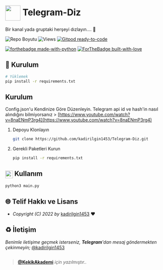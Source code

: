 
# <img src="https://www.akashtrehan.com/assets/images/emoji/terminal.png" height="48" align="center"> Telegram-Diz

Bir kanal yada gruptaki herşeyi dızlayın.... 🐍

![Repo Boyutu](https://img.shields.io/github/repo-size/kadirilgin1453/Telegram-Diz) ![Views](https://hits.seeyoufarm.com/api/count/incr/badge.svg?url=https://github.com/kadirilgin1453/Telegram-Diz&title=Profile%20Views) [![Gitpod ready-to-code](https://img.shields.io/badge/Gitpod-ready--to--code-blue?logo=gitpod)](https://gitpod.io/#https://github.com/kadirilgin1453/Telegram-Diz)

[![forthebadge made-with-python](http://ForTheBadge.com/images/badges/made-with-python.svg)](https://www.python.org/)
[![ForTheBadge built-with-love](http://ForTheBadge.com/images/badges/built-with-love.svg)](https://GitHub.com/keyiflerolsun/)

## 🚀 Kurulum

```bash
# Yüklemek
pip install -r requirements.txt

```

## Kurulum

Config.json'u Kendinize Göre Düzenleyin.
Telegram api id ve hash'in nasıl alındığını bilmiyorsanız > [https://www.youtube.com/watch?v=8naENmP3rg4](https://www.youtube.com/watch?v=8naENmP3rg4)

1. Depoyu Klonlayın
   ```sh
   git clone https://github.com/kadirilgin1453/Telegram-Diz.git
   ```
2. Gerekli Paketleri Kurun
   ```sh
   pip install -r requirements.txt
   ```

## <img src="https://i.imgur.com/ETZ1ABF.png" height="24" align="center"> Kullanım

   ```sh
   python3 main.py
   ```



## 🌐 Telif Hakkı ve Lisans

* *Copyright (C) 2022 by* [kadirilgin1453](https://github.com/kadirilgin1453) ❤️️

## ♻️ İletişim

*Benimle iletişime geçmek isterseniz, **Telegram**'dan mesaj göndermekten çekinmeyin;* [@kadirilgin1453](https://t.me/kadirilgin1453)

##

> **[@KekikAkademi](https://t.me/KekikAkademi)** *için yazılmıştır..*
